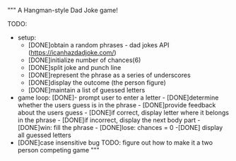 """
A Hangman-style Dad Joke game!

TODO:

- setup:
  - [DONE]obtain a random phrases - dad jokes API (https://icanhazdadjoke.com/)
  - [DONE]initialize number of chances(6)
  - [DONE]split joke and punch line
  - [DONE]represent the phrase as a series of underscores
  - [DONE]display the outcome (the person figure)
  - [DONE]maintain a list of guessed letters
- game loop:
  [DONE]- prompt user to enter a letter - [DONE]determine whether the users guess is in the phrase - [DONE]provide feedback about the users guess - [DONE]if correct, display letter where it belongs in the phrase - [DONE]if incorrect, display the next body part - [DONE]win: fill the phrase - [DONE]lose: chances = 0 -[DONE] display all guessed letters
- [DONE]case insensitive bug
  TODO: figure out how to make it a two person competing game
  """
